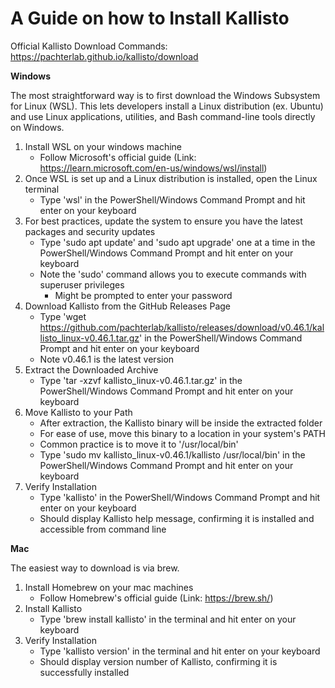 # A Guide on how to Install Kallisto

Official Kallisto Download Commands: https://pachterlab.github.io/kallisto/download

**Windows**

The most straightforward way is to first download the Windows Subsystem for Linux (WSL). This lets developers install a Linux distribution (ex. Ubuntu) and use Linux applications, utilities, and Bash command-line tools directly on Windows.

1. Install WSL on your windows machine
    - Follow Microsoft's official guide (Link: https://learn.microsoft.com/en-us/windows/wsl/install)
2. Once WSL is set up and a Linux distribution is installed, open the Linux terminal
    - Type 'wsl' in the PowerShell/Windows Command Prompt and hit enter on your keyboard
3. For best practices, update the system to ensure you have the latest packages and security updates
    - Type 'sudo apt update' and 'sudo apt upgrade' one at a time in the PowerShell/Windows Command Prompt and hit enter on your keyboard
    - Note the 'sudo' command allows you to execute commands with superuser privileges
        - Might be prompted to enter your password
4. Download Kallisto from the GitHub Releases Page
    - Type 'wget https://github.com/pachterlab/kallisto/releases/download/v0.46.1/kallisto_linux-v0.46.1.tar.gz' in the PowerShell/Windows Command Prompt and hit enter on your keyboard
    - Note v0.46.1 is the latest version
5. Extract the Downloaded Archive
    - Type 'tar -xzvf kallisto_linux-v0.46.1.tar.gz' in the PowerShell/Windows Command Prompt and hit enter on your keyboard
6. Move Kallisto to your Path
    - After extraction, the Kallisto binary will be inside the extracted folder
    - For ease of use, move this binary to a location in your system's PATH
    - Common practice is to move it to '/usr/local/bin'
    - Type 'sudo mv kallisto_linux-v0.46.1/kallisto /usr/local/bin' in the PowerShell/Windows Command Prompt and hit enter on your keyboard
7. Verify Installation
    - Type 'kallisto' in the PowerShell/Windows Command Prompt and hit enter on your keyboard
    - Should display Kallisto help message, confirming it is installed and accessible from command line

**Mac**

The easiest way to download is via brew.

1. Install Homebrew on your mac machines
    - Follow Homebrew's official guide (Link: https://brew.sh/)
2. Install Kallisto
    - Type 'brew install kallisto' in the terminal and hit enter on your keyboard
3. Verify Installation
    - Type 'kallisto version' in the terminal and hit enter on your keyboard
    - Should display version number of Kallisto, confirming it is successfully installed
